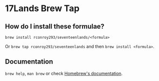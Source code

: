 # 17Lands Brew Tap

## How do I install these formulae?
`brew install rconroy293/seventeenlands/<formula>`

Or `brew tap rconroy293/seventeenlands` and then `brew install <formula>`.

## Documentation
`brew help`, `man brew` or check [Homebrew's documentation](https://docs.brew.sh).
